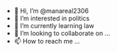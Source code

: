 - 👋 Hi, I’m @manareal2306
- 👀 I’m interested in politics 
- 🌱 I’m currently learning law 
- 💞️ I’m looking to collaborate on ...
- 📫 How to reach me ...

<!---
manareal2306/manareal2306 is a ✨ special ✨ repository because its `README.md` (this file) appears on your GitHub profile.
You can click the Preview link to take a look at your changes.
--->
